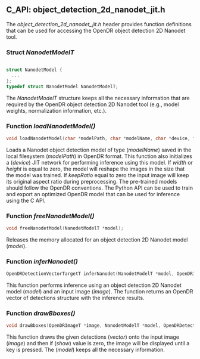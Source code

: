 ## C_API: object_detection_2d_nanodet_jit.h


The *object_detection_2d_nanodet_jit.h* header provides function definitions that can be used for accessing the OpenDR object detection 2D Nanodet tool.

### Struct *NanodetModelT*
```C

struct NanodetModel {
  ...
};
typedef struct NanodetModel NanodetModelT;
```
The *NanodetModelT* structure keeps all the necessary information that are required by the OpenDR object detection 2D Nanodet tool (e.g., model weights, normalization information, etc.).


### Function *loadNanodetModel()*
```C
void loadNanodetModel(char *modelPath, char *modelName, char *device, float scoreThreshold, int height, int width, int keepRatio, NanodetModelT *model);
```
Loads a Nanodet object detection model of type (*modelName*) saved in the local filesystem (*modelPath*) in OpenDR format.
This function also initializes a (*device*) JIT network for performing inference using this model.
If *width* or *height* is equal to zero, the model will reshape the images in the size that the model was trained.
If *keepRatio* equal to zero the input image will keep its original aspect ratio during preprocessing.
The pre-trained models should follow the OpenDR conventions.
The Python API can be used to train and export an optimized OpenDR model that can be used for inference using the C API.

### Function *freeNanodetModel()*
```C
void freeNanodetModel(NanodetModelT *model);
```
Releases the memory allocated for an object detection 2D Nanodet model (*model*).


### Function *inferNanodet()*
```C
OpenDRDetectionVectorTargetT inferNanodet(NanodetModelT *model, OpenDRImageT *image);
```
This function performs inference using an object detection 2D Nanodet model (*model*) and an input image (*image*).
The function returns an OpenDR vector of detections structure with the inference results.


### Function *drawBboxes()*
```C
void drawBboxes(OpenDRImageT *image, NanodetModelT *model, OpenDRDetectionVectorTargetT *vector, int show);
```
This function draws the given detections (*vector*) onto the input image (*image*) and then if (*show*) value is zero, the image will be displayed until a key is pressed.
The (*model*) keeps all the necessary information.
